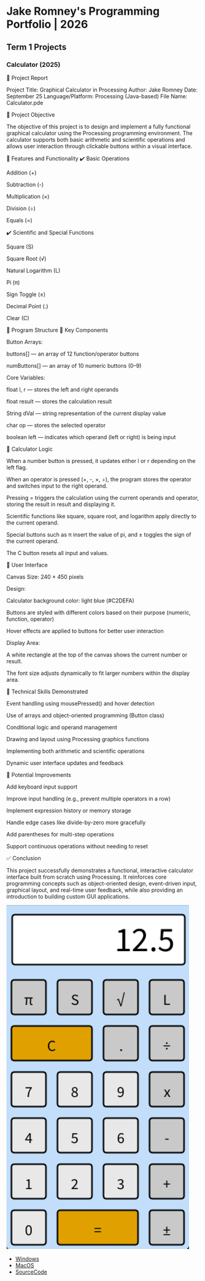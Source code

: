 # Jake Romney's Programming Portfolio | 2026

## Term 1 Projects

### Calculator (2025)

📝 Project Report

Project Title: Graphical Calculator in Processing
Author: Jake Romney
Date: September 25
Language/Platform: Processing (Java-based)
File Name: Calculator.pde

🎯 Project Objective

The objective of this project is to design and implement a fully functional graphical calculator using the Processing programming environment. The calculator supports both basic arithmetic and scientific operations and allows user interaction through clickable buttons within a visual interface.

📱 Features and Functionality
✔️ Basic Operations

Addition (+)

Subtraction (-)

Multiplication (×)

Division (÷)

Equals (=)

✔️ Scientific and Special Functions

Square (S)

Square Root (√)

Natural Logarithm (L)

Pi (π)

Sign Toggle (±)

Decimal Point (.)

Clear (C)

🧠 Program Structure
🧩 Key Components

Button Arrays:

buttons[] — an array of 12 function/operator buttons

numButtons[] — an array of 10 numeric buttons (0–9)

Core Variables:

float l, r — stores the left and right operands

float result — stores the calculation result

String dVal — string representation of the current display value

char op — stores the selected operator

boolean left — indicates which operand (left or right) is being input

🧮 Calculator Logic

When a number button is pressed, it updates either l or r depending on the left flag.

When an operator is pressed (+, -, ×, ÷), the program stores the operator and switches input to the right operand.

Pressing = triggers the calculation using the current operands and operator, storing the result in result and displaying it.

Scientific functions like square, square root, and logarithm apply directly to the current operand.

Special buttons such as π insert the value of pi, and ± toggles the sign of the current operand.

The C button resets all input and values.

🎨 User Interface

Canvas Size: 240 × 450 pixels

Design:

Calculator background color: light blue (#C2DEFA)

Buttons are styled with different colors based on their purpose (numeric, function, operator)

Hover effects are applied to buttons for better user interaction

Display Area:

A white rectangle at the top of the canvas shows the current number or result.

The font size adjusts dynamically to fit larger numbers within the display area.

🧪 Technical Skills Demonstrated

Event handling using mousePressed() and hover detection

Use of arrays and object-oriented programming (Button class)

Conditional logic and operand management

Drawing and layout using Processing graphics functions

Implementing both arithmetic and scientific operations

Dynamic user interface updates and feedback

📌 Potential Improvements

Add keyboard input support

Improve input handling (e.g., prevent multiple operators in a row)

Implement expression history or memory storage

Handle edge cases like divide-by-zero more gracefully

Add parentheses for multi-step operations

Support continuous operations without needing to reset

✅ Conclusion

This project successfully demonstrates a functional, interactive calculator interface built from scratch using Processing. It reinforces core programming concepts such as object-oriented design, event-driven input, graphical layout, and real-time user feedback, while also providing an introduction to building custom GUI applications.

![RunningCalculator](https://github.com/jamromney/portfolio/blob/main/images/Calc.png?raw=true)

* [Windows](https://github.com/jamromney/portfolio/blob/main/src/Calc/windows-amd64.zip)
* [MacOS]()
* [SourceCode](https://github.com/jamromney/portfolio/blob/main/src/Calc/Calculator.zip)
